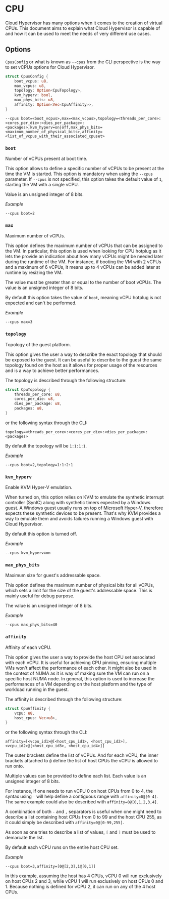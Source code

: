 # CPU

Cloud Hypervisor has many options when it comes to the creation of virtual
CPUs. This document aims to explain what Cloud Hypervisor is capable of and
how it can be used to meet the needs of very different use cases.

## Options

`CpusConfig` or what is known as `--cpus` from the CLI perspective is the way
to set vCPUs options for Cloud Hypervisor.

```rust
struct CpusConfig {
    boot_vcpus: u8,
    max_vcpus: u8,
    topology: Option<CpuTopology>,
    kvm_hyperv: bool,
    max_phys_bits: u8,
    affinity: Option<Vec<CpuAffinity>>,
}
```

```
--cpus boot=<boot_vcpus>,max=<max_vcpus>,topology=<threads_per_core>:<cores_per_die>:<dies_per_package>:<packages>,kvm_hyperv=on|off,max_phys_bits=<maximum_number_of_physical_bits>,affinity=<list_of_vcpus_with_their_associated_cpuset>
```

### `boot`

Number of vCPUs present at boot time.

This option allows to define a specific number of vCPUs to be present at the
time the VM is started. This option is mandatory when using the `--cpus`
parameter. If `--cpus` is not specified, this option takes the default value
of `1`, starting the VM with a single vCPU.

Value is an unsigned integer of 8 bits.

_Example_

```
--cpus boot=2
```

### `max`

Maximum number of vCPUs.

This option defines the maximum number of vCPUs that can be assigned to the VM.
In particular, this option is used when looking for CPU hotplug as it lets the
provide an indication about how many vCPUs might be needed later during the
runtime of the VM.
For instance, if booting the VM with 2 vCPUs and a maximum of 6 vCPUs, it means
up to 4 vCPUs can be added later at runtime by resizing the VM.

The value must be greater than or equal to the number of boot vCPUs.
The value is an unsigned integer of 8 bits.

By default this option takes the value of `boot`, meaning vCPU hotplug is not
expected and can't be performed.

_Example_

```
--cpus max=3
```

### `topology`

Topology of the guest platform.

This option gives the user a way to describe the exact topology that should be
exposed to the guest. It can be useful to describe to the guest the same
topology found on the host as it allows for proper usage of the resources and
is a way to achieve better performances.

The topology is described through the following structure:

```rust
struct CpuTopology {
    threads_per_core: u8,
    cores_per_die: u8,
    dies_per_package: u8,
    packages: u8,
}
```

or the following syntax through the CLI:

```
topology=<threads_per_core>:<cores_per_die>:<dies_per_package>:<packages>
```

By default the topology will be `1:1:1:1`.

_Example_

```
--cpus boot=2,topology=1:1:2:1
```

### `kvm_hyperv`

Enable KVM Hyper-V emulation.

When turned on, this option relies on KVM to emulate the synthetic interrupt
controller (SynIC) along with synthetic timers expected by a Windows guest.
A Windows guest usually runs on top of Microsoft Hyper-V, therefore expects
these synthetic devices to be present. That's why KVM provides a way to emulate
them and avoids failures running a Windows guest with Cloud Hypervisor.

By default this option is turned off.

_Example_

```
--cpus kvm_hyperv=on
```

### `max_phys_bits`

Maximum size for guest's addressable space.

This option defines the maximum number of physical bits for all vCPUs, which
sets a limit for the size of the guest's addressable space. This is mainly
useful for debug purpose.

The value is an unsigned integer of 8 bits.

_Example_

```
--cpus max_phys_bits=40
```

### `affinity`

Affinity of each vCPU.

This option gives the user a way to provide the host CPU set associated with
each vCPU. It is useful for achieving CPU pinning, ensuring multiple VMs won't
affect the performance of each other. It might also be used in the context of
NUMA as it is way of making sure the VM can run on a specific host NUMA node.
In general, this option is used to increase the performances of a VM depending
on the host platform and the type of workload running in the guest.

The affinity is described through the following structure:

```rust
struct CpuAffinity {
    vcpu: u8,
    host_cpus: Vec<u8>,
}
```

or the following syntax through the CLI:

```
affinity=[<vcpu_id1>@[<host_cpu_id1>, <host_cpu_id2>], <vcpu_id2>@[<host_cpu_id3>, <host_cpu_id4>]]
```

The outer brackets define the list of vCPUs. And for each vCPU, the inner
brackets attached to `@` define the list of host CPUs the vCPU is allowed to
run onto.

Multiple values can be provided to define each list. Each value is an unsigned
integer of 8 bits.

For instance, if one needs to run vCPU 0 on host CPUs from 0 to 4, the syntax
using `-` will help define a contiguous range with `affinity=0@[0-4]`. The
same example could also be described with `affinity=0@[0,1,2,3,4]`.

A combination of both `-` and `,` separators is useful when one might need to
describe a list containing host CPUs from 0 to 99 and the host CPU 255, as it
could simply be described with `affinity=0@[0-99,255]`.

As soon as one tries to describe a list of values, `[` and `]` must be used to
demarcate the list.

By default each vCPU runs on the entire host CPU set.

_Example_

```
--cpus boot=3,affinity=[0@[2,3],1@[0,1]]
```

In this example, assuming the host has 4 CPUs, vCPU 0 will run exclusively on
host CPUs 2 and 3, while vCPU 1 will run exclusively on host CPUs 0 and 1.
Because nothing is defined for vCPU 2, it can run on any of the 4 host CPUs.
